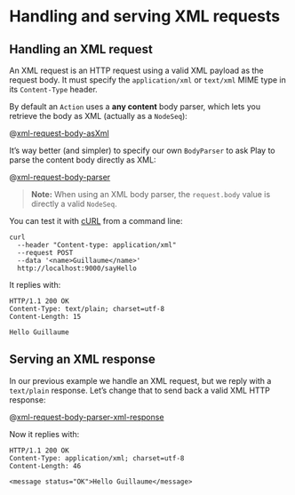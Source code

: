 <!--- Copyright (C) Lightbend Inc. <https://www.lightbend.com> -->

# Handling and serving XML requests

## Handling an XML request

An XML request is an HTTP request using a valid XML payload as the request body. It must specify the `application/xml` or `text/xml` MIME type in its `Content-Type` header.

By default an `Action` uses a **any content** body parser, which lets you retrieve the body as XML (actually as a `NodeSeq`):

@[xml-request-body-asXml](code/ScalaXmlRequests.scala)

It’s way better (and simpler) to specify our own `BodyParser` to ask Play to parse the content body directly as XML:

@[xml-request-body-parser](code/ScalaXmlRequests.scala)

> **Note:** When using an XML body parser, the `request.body` value is directly a valid `NodeSeq`. 

You can test it with [cURL](https://curl.haxx.se/) from a command line:

```
curl 
  --header "Content-type: application/xml" 
  --request POST 
  --data '<name>Guillaume</name>' 
  http://localhost:9000/sayHello
```

It replies with:

```
HTTP/1.1 200 OK
Content-Type: text/plain; charset=utf-8
Content-Length: 15

Hello Guillaume
```

## Serving an XML response

In our previous example we handle an XML request, but we reply with a `text/plain` response. Let’s change that to send back a valid XML HTTP response:

@[xml-request-body-parser-xml-response](code/ScalaXmlRequests.scala)

Now it replies with:

```
HTTP/1.1 200 OK
Content-Type: application/xml; charset=utf-8
Content-Length: 46

<message status="OK">Hello Guillaume</message>
```
